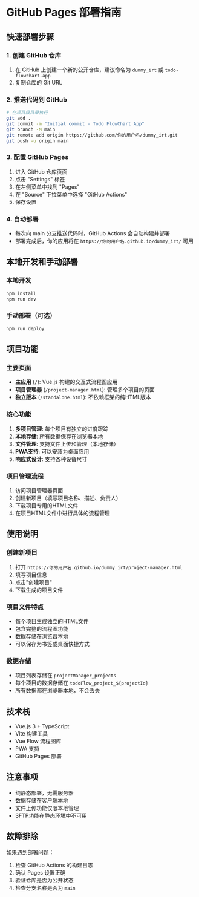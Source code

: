 # GitHub Pages 部署指南

## 快速部署步骤

### 1. 创建 GitHub 仓库
1. 在 GitHub 上创建一个新的公开仓库，建议命名为 `dummy_irt` 或 `todo-flowchart-app`
2. 复制仓库的 Git URL

### 2. 推送代码到 GitHub
```bash
# 在项目根目录执行
git add .
git commit -m "Initial commit - Todo FlowChart App"
git branch -M main
git remote add origin https://github.com/你的用户名/dummy_irt.git
git push -u origin main
```

### 3. 配置 GitHub Pages
1. 进入 GitHub 仓库页面
2. 点击 "Settings" 标签
3. 在左侧菜单中找到 "Pages"
4. 在 "Source" 下拉菜单中选择 "GitHub Actions"
5. 保存设置

### 4. 自动部署
- 每次向 main 分支推送代码时，GitHub Actions 会自动构建并部署
- 部署完成后，你的应用将在 `https://你的用户名.github.io/dummy_irt/` 可用

## 本地开发和手动部署

### 本地开发
```bash
npm install
npm run dev
```

### 手动部署（可选）
```bash
npm run deploy
```

## 项目功能

### 主要页面
- **主应用** (`/`): Vue.js 构建的交互式流程图应用
- **项目管理器** (`/project-manager.html`): 管理多个项目的页面
- **独立版本** (`/standalone.html`): 不依赖框架的纯HTML版本

### 核心功能
1. **多项目管理**: 每个项目有独立的进度跟踪
2. **本地存储**: 所有数据保存在浏览器本地
3. **文件管理**: 支持文件上传和管理（本地存储）
4. **PWA支持**: 可以安装为桌面应用
5. **响应式设计**: 支持各种设备尺寸

### 项目管理流程
1. 访问项目管理器页面
2. 创建新项目（填写项目名称、描述、负责人）
3. 下载项目专用的HTML文件
4. 在项目HTML文件中进行具体的流程管理

## 使用说明

### 创建新项目
1. 打开 `https://你的用户名.github.io/dummy_irt/project-manager.html`
2. 填写项目信息
3. 点击"创建项目"
4. 下载生成的项目文件

### 项目文件特点
- 每个项目生成独立的HTML文件
- 包含完整的流程图功能
- 数据存储在浏览器本地
- 可以保存为书签或桌面快捷方式

### 数据存储
- 项目列表存储在 `projectManager_projects`
- 每个项目的数据存储在 `todoFlow_project_${projectId}`
- 所有数据都在浏览器本地，不会丢失

## 技术栈
- Vue.js 3 + TypeScript
- Vite 构建工具
- Vue Flow 流程图库
- PWA 支持
- GitHub Pages 部署

## 注意事项
- 纯静态部署，无需服务器
- 数据存储在客户端本地
- 文件上传功能仅限本地管理
- SFTP功能在静态环境中不可用

## 故障排除
如果遇到部署问题：
1. 检查 GitHub Actions 的构建日志
2. 确认 Pages 设置正确
3. 验证仓库是否为公开状态
4. 检查分支名称是否为 `main`

